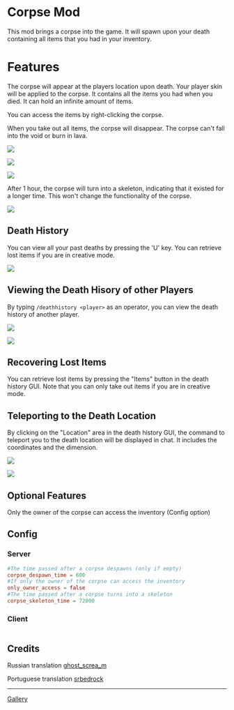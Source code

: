 # Corpse Mod

This mod brings a corpse into the game.
It will spawn upon your death containing all items that you had in your inventory.


# Features

The corpse will appear at the players location upon death.
Your player skin will be applied to the corpse.
It contains all the items you had when you died.
It can hold an infinite amount of items.

You can access the items by right-clicking the corpse.

When you take out all items, the corpse will disappear.
The corpse can't fall into the void or burn in lava.

![](https://i.imgur.com/WfIoIXE.png)

![](https://i.imgur.com/p574CdX.png)

![](https://i.imgur.com/ioFPSdL.png)

After 1 hour, the corpse will turn into a skeleton, indicating that it existed for a longer time.
This won't change the functionality of the corpse.

![](https://i.imgur.com/pzChrfC.png)


## Death History

You can view all your past deaths by pressing the 'U' key.
You can retrieve lost items if you are in creative mode.

![](https://i.imgur.com/mg68xFT.png)


## Viewing the Death Hisory of other Players

By typing `/deathhistory <player>` as an operator, you can view the death history of another player.

![](https://i.imgur.com/RzYuMFX.png)

![](https://i.imgur.com/OaPMXl6.png)


## Recovering Lost Items

You can retrieve lost items by pressing the "Items" button in the death history GUI.
Note that you can only take out items if you are in creative mode.


## Teleporting to the Death Location

By clicking on the "Location" area in the death history GUI, the command to teleport you to the death location will be displayed in chat.
It includes the coordinates and the dimension.

![](https://i.imgur.com/EvRsWwp.png)

![](https://i.imgur.com/e7xZeen.png)


## Optional Features

Only the owner of the corpse can access the inventory (Config option)

## Config

### Server

``` toml
#The time passed after a corpse despawns (only if empty)
corpse_despawn_time = 600
#If only the owner of the corpse can access the inventory
only_owner_access = false
#The time passed after a corpse turns into a skeleton
corpse_skeleton_time = 72000
```

### Client

``` toml

```


## Credits

Russian translation [ghost_screa_m](https://minecraft.curseforge.com/members/ghost_screa_m)

Portuguese translation [srbedrock](https://minecraft.curseforge.com/members/srbedrock)


---

[Gallery](https://imgur.com/a/H1ltydQ)